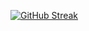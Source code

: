 [![GitHub Streak](https://streak-stats.demolab.com?user=Ryanrob327&theme=transparent&hide_border=true&exclude_days=Sat&card_width=850)](https://git.io/streak-stats)
